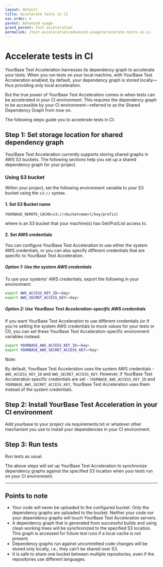 ```yaml
---
layout: default
title: Accelerate tests in CI
nav_order: 4
parent: Advanced usage
grand_parent: Test acceleration
permalink: /test-acceleration/advanced-usage/accelerate-tests-in-ci
---
```


# Accelerate tests in CI
YourBase Test Acceleration harnesses its dependency graph to accelerate your tests. When you run tests on your local machine, with YourBase Test Acceleration enabled, by default, your dependency graph is stored locally—thus providing only local acceleration.

But the true power of YourBase Test Acceleration comes in when tests can be accelerated in your CI environment. This requires the dependency graph to be accessible by your CI environment—referred to as the Shared Dependency Graph from now on.

The following steps guide you to accelerate tests in CI:

## Step 1: Set storage location for shared dependency graph
YourBase Test Acceleration currently supports storing shared graphs in AWS S3 buckets. The following sections help you set up a shared dependency graph for your project.

### Using S3 bucket
Within your project, set the following environment variable to your S3 bucket using the `s3://` syntax. 

#### 1. Set S3 Bucket name

```YOURBASE_REMOTE_CACHE=s3://<bucketname>[/key/prefix]```

where <bucketname> is an S3 bucket that your machine(s) has Get/Put/List access to.

#### 2. Set AWS credentials
You can configure YourBase Test Acceleration to use either the system AWS credentials, or you can also specify different credentials that are specific to YourBase Test Acceleration.

##### Option 1: Use the system AWS credentials
To use your systems’ AWS credentials, export the following in your environment:

```bash
export AWS_ACCESS_KEY_ID=<key>
export AWS_SECRET_ACCESS_KEY=<key>
```

##### Option 2: Use YourBase Test Acceleration-specific AWS credentials
If you want YourBase Test Acceleration to use different credentials (or if you're setting the system AWS credentials to mock values for your tests or CI), you can set these YourBase Test Acceleration-specific environment variables instead:

```bash
export YOURBASE_AWS_ACCESS_KEY_ID=<key>
export YOURBASE_AWS_SECRET_ACCESS_KEY=<key>
```

Note:

By default, YourBase Test Acceleration uses the system AWS credentials - `AWS_ACCESS_KEY_ID` and `AWS_SECRET_ACCESS_KEY`. 
However, if YourBase Test Acceleration specific credentials are set - `YOURBASE_AWS_ACCESS_KEY_ID` and `YOURBASE_AWS_SECRET_ACCESS_KEY`, YourBase Test Acceleration uses them instead of the system credentials.

## Step 2: Install YourBase Test Acceleration in your CI environment
Add yourbase to your project via requirements.txt or whatever other mechanism you use to install your dependencies in your CI environment.

## Step 3: Run tests
Run tests as usual.

The above steps will set up YourBase Test Acceleration to synchronize dependency graphs against the specified S3 location when your tests run on your CI environment.

---

## Points to note
- Your code will never be uploaded to the configured bucket. Only the dependency graphs are uploaded to the bucket. Neither your code nor your dependency graphs will touch YourBase Test Acceleration servers.
- A dependency graph that is generated from successful builds and using clean working trees will be synchronized to the specified S3 location. This graph is accessed for future test runs if a local cache is not present. 
- Dependency graphs run against uncommitted code changes will be stored only locally, i.e., they can’t be shared over S3.
- It is safe to share one bucket between multiple repositories, even if the repositories use different languages.
